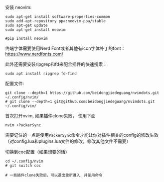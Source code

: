 安装 neovim:
```
sudo apt-get install software-properties-common
sudo add-apt-repository ppa:neovim-ppa/stable
sudo apt-get update
sudo apt-get install neovim

#pip install neovim
```

终端字体需要使用Nerd Font或者其他有icon字体补丁的font：
https://www.nerdfonts.com/

此外还需要安装ripgrep和fd来配合插件的快速搜索：
```
sudo apt install ripgrep fd-find

```

配置文件:
```
git clone --depth=1 https://github.com/beidongjiedeguang/nvimdots.git ~/.config/nvim/
# git clone --depth=1 git@github.com:beidongjiedeguang/nvimdots.git ~/.config/vim/

```
首次打开nvim, 如果插件clone失败， 使用下面
```
nvim +PackerSync 
```
需要记住的一点是使用`PackerSync`命令才能让你对插件相关的config的修改生效（对config.lua和plugins.lua文件的修改，修改其他文件不需要）

切换到coc配置（如果想要的话）
```
cd ~/.config/nvim
# git switch coc

# 一些插件clone失败后，可以退出重新进入，并使用命令

